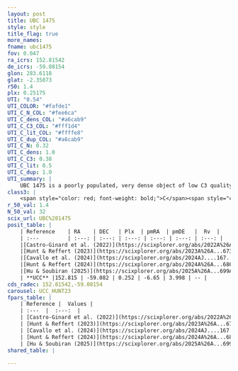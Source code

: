 ```yaml
---
layout: post
title: UBC 1475
style: style
title_flag: true
more_names: 
fname: ubc1475
fov: 0.047
ra_icrs: 152.81542
de_icrs: -59.08154
glon: 283.6118
glat: -2.35073
r50: 1.4
plx: 0.25175
UTI: "0.54"
UTI_COLOR: "#fafde1"
UTI_C_N_COL: "#fee6ca"
UTI_C_dens_COL: "#a6cab9"
UTI_C_C3_COL: "#fff1d4"
UTI_C_lit_COL: "#ffffe8"
UTI_C_dup_COL: "#a6cab9"
UTI_C_N: 0.32
UTI_C_dens: 1.0
UTI_C_C3: 0.38
UTI_C_lit: 0.5
UTI_C_dup: 1.0
UTI_summary: |
    UBC 1475 is a poorly populated, very dense object of low C3 quality. It was recently reported but it is moderately studied in the literature.
class3: |
    <span style="color: red; font-weight: bold;">C</span><span style="color: #FFC300; font-weight: bold;">B</span>
r_50_val: 1.4
N_50_val: 32
scix_url: UBC%201475
posit_table: |
    | Reference    | RA    | DEC   | Plx  | pmRA  | pmDE   |  Rv  |
    | :---         | :---: | :---: | :---: | :---: | :---: | :---: |
    |[Castro-Ginard et al. (2022)](https://scixplorer.org/abs/2022A%26A...661A.118C) | 152.85 | -59.08 | 0.25 | -6.65 | 4.01 | -- |
    |[Hunt & Reffert (2023)](https://scixplorer.org/abs/2023A%26A...673A.114H) | 152.812 | -59.086 | 0.249 | -6.661 | 3.984 | 20.082 |
    |[Cavallo et al. (2024)](https://scixplorer.org/abs/2024AJ....167...12C) | 152.876 | -59.089 | 0.248 | -- | -- | -- |
    |[Hunt & Reffert (2024)](https://scixplorer.org/abs/2024A%26A...686A..42H) | 152.812 | -59.086 | 0.249 | -6.661 | 3.984 | 20.082 |
    |[Hu & Soubiran (2025)](https://scixplorer.org/abs/2025A%26A...699A.246H) | 152.876 | -59.089 | -- | -- | -- | -- |
    | **UCC** |152.815 | -59.082 | 0.252 | -6.65 | 3.998 | -- | 
cds_radec: 152.81542,-59.08154
carousel: UCC_HUNT23
fpars_table: |
    | Reference |  Values |
    | :---  |  :---:  |
    | [Castro-Ginard et al. (2022)](https://scixplorer.org/abs/2022A%26A...661A.118C) | `AV=2.535, Dist=4315, logAge=7.568` |
    | [Hunt & Reffert (2023)](https://scixplorer.org/abs/2023A%26A...673A.114H) | `AV50=2.841, diffAV50=1.434, MOD50=12.695, logAge50=8.257` |
    | [Cavallo et al. (2024)](https://scixplorer.org/abs/2024AJ....167...12C) | `AV50=2.63, dMod50=12.23, logAge50=8.72, [Fe/H]50=0.1` |
    | [Hunt & Reffert (2024)](https://scixplorer.org/abs/2024A%26A...686A..42H) | `MassJ=449.823` |
    | [Hu & Soubiran (2025)](https://scixplorer.org/abs/2025A%26A...699A.246H) | `MA22=-0.3, MA23f=-0.42, MK24=-0.19, MF24=-0.54` |
shared_table: |
    
---
```

